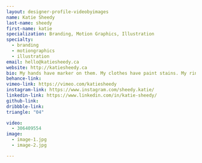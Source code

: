 ```yaml
---
layout: designer-profile-videobyimages
name: Katie Sheedy
last-name: sheedy
first-name: katie
specialization: Branding, Motion Graphics, Illustration
specialty:
  - branding
  - motiongraphics
  - illustration
email: hello@katiesheedy.ca
website: http://katiesheedy.ca
bio: My hands have marker on them. My clothes have paint stains. My ring finger has a callus from pressing too hard with my pen. Creating and drawing is how I learn about and best communicate with the world. Or maybe sarcasm? Sarcasm is a close second.
behance-link:
vimeo-link: https://vimeo.com/katiesheedy
instagram-link: https://www.instagram.com/sheedy.katie/
linkedin-link: https://www.linkedin.com/in/katie-sheedy/
github-link:
dribbble-link:
triangle: "04"

video:
  - 306409554
image:
  - image-1.jpg
  - image-2.jpg

---
```

